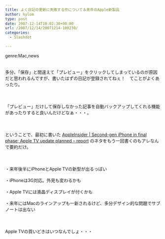 ```yaml
---
title: よく日記の更新に失敗する件について＆来年のApple新製品
author: hylom
type: post
date: 2007-12-14T10:02:30+00:00
url: /2007/12/14/20071214-100230/
categories:
  - Slashdot

---
```

genre:Mac&#44;news  
</br>   
多分、「保存」と間違えて「プレビュー」をクリックしてしまっているのが原因だと思われるんですが、書いたはずの日記が登録されてねぇ！　てことがよくあったり。</br>  
</br>   
「プレビュー」だけして保存しなかった記事を自動バックアップしてくれる機能があったりすると良いんだけどなぁ・・・。</br>  
</br>   
ということで、最初に書いた   [AppleInsider | Second-gen iPhone in final phase; Apple TV update planned &#8211; report][1] のネタをもう一回書くのもアレなんで要約だけ。</br>  
</br>   
・来年後半にiPhoneとApple TVの新型が出るっぽい</br>   
・iPhoneは3G対応。外見も変わるかも</br>   
・Apple TVには液晶ディスプレイが付くかも</br>   
・来年にはMacのラインアップも一新されるけど、多分デザイン的な問題でサブノートは出ない</br>  
</br>   
Apple TVの買いどきはいつなんでしょ・・・</br>  
</br>

 [1]: http://www.appleinsider.com/articles/07/12/12/second_gen_iphone_in_final_phase_apple_tv_update_planned_report.html

